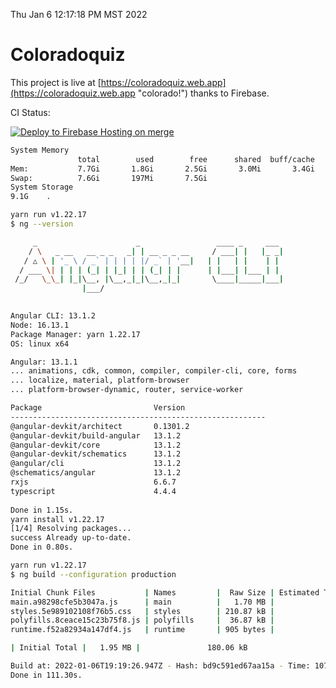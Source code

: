 Thu Jan  6 12:17:18 PM MST 2022

# Coloradoquiz


This project is live at [https://coloradoquiz.web.app](https://coloradoquiz.web.app "colorado!") thanks to Firebase.

CI Status: 

[![Deploy to Firebase Hosting on merge](https://github.com/teamkushal/coloradoquiz/actions/workflows/firebase-hosting-merge.yml/badge.svg)](https://github.com/teamkushal/coloradoquiz/actions/workflows/firebase-hosting-merge.yml)

```bash
System Memory
               total        used        free      shared  buff/cache   available
Mem:           7.7Gi       1.8Gi       2.5Gi       3.0Mi       3.4Gi       5.4Gi
Swap:          7.6Gi       197Mi       7.5Gi
System Storage
9.1G	.
```
```bash
yarn run v1.22.17
$ ng --version

     _                      _                 ____ _     ___
    / \   _ __   __ _ _   _| | __ _ _ __     / ___| |   |_ _|
   / △ \ | '_ \ / _` | | | | |/ _` | '__|   | |   | |    | |
  / ___ \| | | | (_| | |_| | | (_| | |      | |___| |___ | |
 /_/   \_\_| |_|\__, |\__,_|_|\__,_|_|       \____|_____|___|
                |___/
    

Angular CLI: 13.1.2
Node: 16.13.1
Package Manager: yarn 1.22.17
OS: linux x64

Angular: 13.1.1
... animations, cdk, common, compiler, compiler-cli, core, forms
... localize, material, platform-browser
... platform-browser-dynamic, router, service-worker

Package                         Version
---------------------------------------------------------
@angular-devkit/architect       0.1301.2
@angular-devkit/build-angular   13.1.2
@angular-devkit/core            13.1.2
@angular-devkit/schematics      13.1.2
@angular/cli                    13.1.2
@schematics/angular             13.1.2
rxjs                            6.6.7
typescript                      4.4.4
    
Done in 1.15s.
yarn install v1.22.17
[1/4] Resolving packages...
success Already up-to-date.
Done in 0.80s.
```
```bash
yarn run v1.22.17
$ ng build --configuration production

Initial Chunk Files           | Names         |  Raw Size | Estimated Transfer Size
main.a98298cfe5b3047a.js      | main          |   1.70 MB |               155.38 kB
styles.5e989102108f76b5.css   | styles        | 210.87 kB |                12.45 kB
polyfills.8ceace15c23b75f8.js | polyfills     |  36.87 kB |                11.72 kB
runtime.f52a82934a147df4.js   | runtime       | 905 bytes |               520 bytes

| Initial Total |   1.95 MB |               180.06 kB

Build at: 2022-01-06T19:19:26.947Z - Hash: bd9c591ed67aa15a - Time: 107226ms
Done in 111.30s.
```
